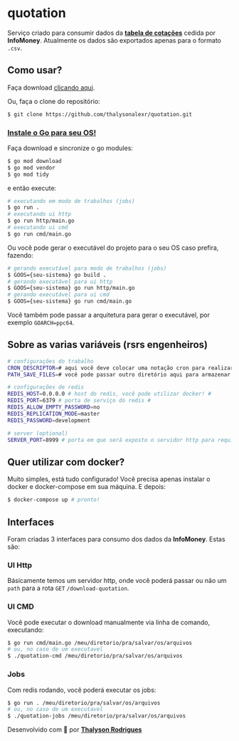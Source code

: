 # quotation

Serviço criado para consumir dados da [**tabela de cotações**](https://www.infomoney.com.br/ferramentas/cotacoes-opcoes-de-acoes/) cedida por **InfoMoney**. Atualmente os dados são exportados apenas para o formato `.csv`.

## Como usar?

Faça download [clicando aqui](https://github.com/thalysonalexr/quotation/archive/main.zip).

Ou, faça o clone do repositório:
```bash
$ git clone https://github.com/thalysonalexr/quotation.git
```

### [**Instale o Go para seu OS!**](https://golang.org/dl/)

Faça download e sincronize o go modules:
```bash
$ go mod download
$ go mod vendor
$ go mod tidy
```

e então execute:
```bash
# executando em modo de trabalhos (jobs)
$ go run .
# executando ui http
$ go run http/main.go
# executando ui cmd
$ go run cmd/main.go
```

Ou você pode gerar o executável do projeto para o seu OS caso prefira, fazendo:
```bash
# gerando executável para modo de trabalhos (jobs)
$ GOOS={seu-sistema} go build .
# gerando executável para ui http
$ GOOS={seu-sistema} go run http/main.go
# gerando executável para ui cmd
$ GOOS={seu-sistema} go run cmd/main.go
```

Você também pode passar a arquitetura para gerar o executável, por exemplo `GOARCH=ppc64`.

## Sobre as varias variáveis (rsrs engenheiros)
```bash
# configurações do trabalho
CRON_DESCRIPTOR=# aqui você deve colocar uma notação cron para realizar download do csv x vezes #
PATH_SAVE_FILES=# você pode passar outro diretório aqui para armazenar os downloads, por padrão é {diretorio-projeto}/tmp #

# configurações de redis
REDIS_HOST=0.0.0.0 # host do redis, você pode utilizar docker! #
REDIS_PORT=6379 # porta de serviço do redis #
REDIS_ALLOW_EMPTY_PASSWORD=no
REDIS_REPLICATION_MODE=master
REDIS_PASSWORD=development

# server (optional)
SERVER_PORT=8999 # porta em que será exposto o servidor http para requisições #
```

## Quer utilizar com docker?

Muito simples, está tudo configurado! Você precisa apenas instalar o docker e docker-compose em sua máquina. E depois:

```bash
$ docker-compose up # pronto!
```

## Interfaces

Foram criadas 3 interfaces para consumo dos dados da **InfoMoney**. Estas são:

### UI Http
Básicamente temos um servidor http, onde você poderá passar ou não um `path` para a rota `GET` `/download-quotation`.

### UI CMD
Você pode executar o download manualmente via linha de comando, executando:
```bash
$ go run cmd/main.go /meu/diretorio/pra/salvar/os/arquivos
# ou, no caso de um executavel
$ ./quotation-cmd /meu/diretorio/pra/salvar/os/arquivos
```

### Jobs
Com redis rodando, você poderá executar os jobs:
```bash
$ go run . /meu/diretorio/pra/salvar/os/arquivos
# ou, no caso de um executavel
$ ./quotation-jobs /meu/diretorio/pra/salvar/os/arquivos
```

Desenvolvido com :heartbeat: por [**Thalyson Rodrigues**](https://www.linkedin.com/in/thalysonrodrigues/)
